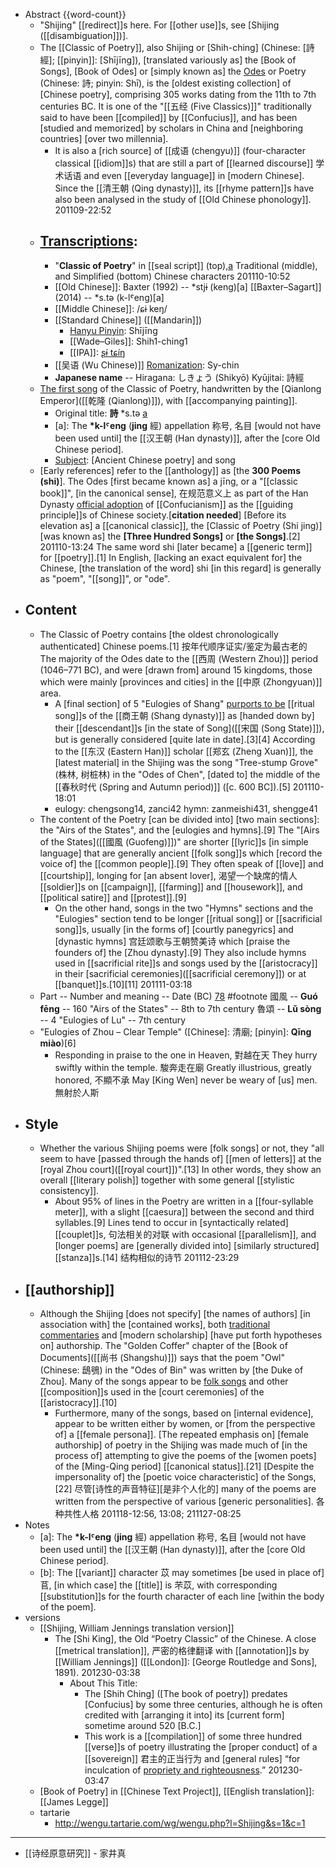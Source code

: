 - Abstract {{word-count}}
    - "Shijing" [[redirect]]s here. For [[other use]]s, see [Shijing ([[disambiguation]])].
    - The [[Classic of Poetry]], also Shijing or [Shih-ching] (Chinese: [詩經]; [[pinyin]]: [Shījīng]), [translated variously as] the [Book of Songs], [Book of Odes] or [simply known as] the [Odes]([[ode]]) or Poetry (Chinese: 詩; pinyin: Shī), is the [oldest existing collection] of [Chinese poetry], comprising 305 works dating from the 11th to 7th centuries BC. It is one of the "[[五经 (Five Classics)]]" traditionally said to have been [[compiled]] by [[Confucius]], and has been [studied and memorized] by scholars in China and [neighboring countries] [over two millennia]. 
        - It is also a [rich source] of [[成语 (chengyu)]] (four-character classical [[idiom]]s) that are still a part of [[learned discourse]] 学术话语 and even [[everyday language]] in [modern Chinese]. Since the [[清王朝 (Qing dynasty)]], its [[rhyme pattern]]s have also been analysed in the study of [[Old Chinese phonology]].
201109-22:52
    - ## [Transcriptions]([[transcription]]): 
        - "__Classic of Poetry__" in [[seal script]] (top),[a](https://en.wikipedia.org/wiki/Classic_of_Poetry#cite_note-appellation-1) Traditional (middle), and Simplified (bottom) Chinese characters
201110-10:52 
        - [[Old Chinese]]: Baxter (1992) -- *stjɨ (keng)[a]
[[Baxter–Sagart]] (2014) -- *s.tə (k-lˤeng)[a]
        - [[Middle Chinese]]: /ɕɨ keŋ/
        - [[Standard Chinese]] ([[Mandarin]])
            - [Hanyu Pinyin]([[pinyin]]): Shījīng
            - [[Wade–Giles]]: Shih1-ching1
            - [[IPA]]: [ʂɨ́ tɕíŋ](https://en.wikipedia.org/wiki/Help:IPA/Mandarin)
        - [[吴语 (Wu Chinese)]] [Romanization]([[romanization]]): Sy-chin
        - **Japanese name** -- Hiragana: しきょう (Shikyō)
Kyūjitai: 詩經
    - [The first song](https://en.wikipedia.org/wiki/File:Shi_Jing.jpg) of the Classic of Poetry, handwritten by the [Qianlong Emperor]([[乾隆 (Qianlong)]]), with [[accompanying painting]].
        - Original title: __詩__ *s.tə [a](https://en.wikipedia.org/wiki/Classic_of_Poetry#cite_note-appellation-1)
        - [a]: The __*k-lˤeng__ (__jing__ 經) appellation 称号, 名目 [would not have been used until] the [[汉王朝 (Han dynasty)]], after the [core Old Chinese period].
        - [Subject]([[subject]]): [Ancient Chinese poetry] and song
    - [Early references] refer to the [[anthology]] as [the __300 Poems (shi)__]. The Odes [first became known as] a jīng, or a "[[classic book]]", [in the canonical sense], 在规范意义上 as part of the Han Dynasty [official adoption]([[adoption]]) of [[Confucianism]] as the [[guiding principle]]s of Chinese society.[__citation needed__] [Before its elevation as] a [[canonical classic]], the [Classic of Poetry (Shi jing)] [was known as] the __[Three Hundred Songs]__ or __[the Songs]__.[2]
201110-13:24 
        The same word shi [later became] a [[generic term]] for [[poetry]].[1] In English, [lacking an exact equivalent for] the Chinese, [the translation of the word] shi [in this regard] is generally as "poem", "[[song]]", or "ode". 
- ## Content 
    - The Classic of Poetry contains [the oldest chronologically authenticated] Chinese poems.[1] 按年代顺序证实/鉴定为最古老的 The majority of the Odes date to the [[西周 (Western Zhou)]] period (1046–771 BC), and were [drawn from] around 15 kingdoms, those which were mainly [provinces and cities] in the [[中原 (Zhongyuan)]] area. 
        - A [final section] of 5 "Eulogies of Shang" [purports to be](((B3hzqWB68))) [[ritual song]]s of the [[商王朝 (Shang dynasty)]] as [handed down by] their [[descendant]]s [in the state of Song]([[宋国 (Song State)]]), but is generally considered [quite late in date].[3][4] According to the [[东汉 (Eastern Han)]] scholar [[郑玄 (Zheng Xuan)]], the [latest material] in the Shijing was the song "Tree-stump Grove" (株林, 树桩林) in the "Odes of Chen", [dated to] the middle of the [[春秋时代 (Spring and Autumn period)]] ([c. 600 BC]).[5]
201110-18:01 
        - eulogy: chengsong14, zanci42
hymn: zanmeishi431, shengge41
    - The content of the Poetry [can be divided into] [two main sections]: the "Airs of the States", and the [eulogies and hymns].[9] The "[Airs of the States]([[國風 (Guofeng)]])" are shorter [[lyric]]s [in simple language] that are generally ancient [[folk song]]s which [record the voice of] the [[common people]].[9] They often speak of [[love]] and [[courtship]], longing for [an absent lover], 渴望一个缺席的情人 [[soldier]]s on [[campaign]], [[farming]] and [[housework]], and [[political satire]] and [[protest]].[9] 
        - On the other hand, songs in the two "Hymns" sections and the "Eulogies" section tend to be longer [[ritual song]] or [[sacrificial song]]s, usually [in the forms of] [courtly panegyrics] and [dynastic hymns] 宫廷颂歌与王朝赞美诗 which [praise the founders of] the [Zhou dynasty].[9] They also include hymns used in [[sacrificial rite]]s and songs used by the [[aristocracy]] in their [sacrificial ceremonies]([[sacrificial ceremony]]) or at [[banquet]]s.[10][11]
201111-03:18 
    - Part -- Number and meaning -- Date (BC) [7](https://en.wikipedia.org/wiki/Classic_of_Poetry#cite_note-FOOTNOTEDobson1964323-8)[8](https://en.wikipedia.org/wiki/Classic_of_Poetry#cite_note-FOOTNOTEBaxter1992355%E2%80%93356-9) #footnote 
國風 -- __Guó fēng__ -- 160 "Airs of the States" -- 8th to 7th century
魯頌 -- __Lǔ sòng__ -- 4 "Eulogies of Lu" -- 7th century
    - "Eulogies of Zhou – Clear Temple" ([Chinese]: 清廟; [pinyin]: __Qīng miào__)[6]
        - Responding in praise to the one in Heaven,             對越在天
They hurry swiftly within the temple.                         駿奔走在廟
Greatly illustrious, greatly honored,                          不顯不承
May [King Wen] never be weary of [us] men.           無射於人斯
- ## Style
    - Whether the various Shijing poems were [folk songs] or not, they "all seem to have [passed through the hands of] [[men of letters]] at the [royal Zhou court]([[royal court]])".[13] In other words, they show an overall [[literary polish]] together with some general [[stylistic consistency]]. 
        - About 95% of lines in the Poetry are written in a [[four-syllable meter]], with a slight [[caesura]] between the second and third syllables.[9] Lines tend to occur in [syntactically related] [[couplet]]s, 句法相关的对联 with occasional [[parallelism]], and [longer poems] are [generally divided into] [similarly structured] [[stanza]]s.[14] 结构相似的诗节
201112-23:29
- ## [[authorship]]
    - Although the Shijing [does not specify] [the names of authors] [in association with] the [contained works], both [traditional commentaries]([[commentary]]) and [modern scholarship] [have put forth hypotheses on] authorship. The "Golden Coffer" chapter of the [Book of Documents]([[尚书 (Shangshu)]]) says that the poem "Owl" (Chinese: 鴟鴞) in the "Odes of Bin" was written by [the Duke of Zhou]. Many of the songs appear to be [folk songs](((TIr3rt9R8))) and other [[composition]]s used in the [court ceremonies] of the [[aristocracy]].[10] 
        - Furthermore, many of the songs, based on [internal evidence], appear to be written either by women, or [from the perspective of] a [[female persona]]. [The repeated emphasis on] [female authorship] of poetry in the Shijing was made much of [in the process of] attempting to give the poems of the [women poets] of the [Ming-Qing period] [[canonical status]].[21] [Despite the impersonality of] the [poetic voice characteristic] of the Songs,[22] 尽管[诗性的声音特征][是非个人化的] many of the poems are written from the perspective of various [generic personalities]. 各种共性人格
201118-12:56, 13:08; 211127-08:25
- Notes
    - [a]: The __*k-lˤeng__ (__jing__ 經) appellation 称号, 名目 [would not have been used until] the [[汉王朝 (Han dynasty)]], after the [core Old Chinese period].
    - [b]: The [[variant]] character 苡 may sometimes [be used in place of] 苢, [in which case] the [[title]] is 芣苡, with corresponding [[substitution]]s for the fourth character of each line [within the body of the poem].
- versions
    - [[Shijing, William Jennings translation version]]
        - The [Shi King], the Old “Poetry Classic” of the Chinese. A close [[metrical translation]], 严密的格律翻译 with [[annotation]]s by [[William Jennings]] ([[London]]: [George Routledge and Sons], 1891).
201230-03:38
            - About This Title:
                - The [Shih Ching] ([The book of poetry]) predates [Confucius] by some three centuries, although he is often credited with [arranging it into] its [current form] sometime around 520 [B.C.] 
                - This work is a [[compilation]] of some three hundred [[verse]]s of poetry illustrating the [proper conduct] of a [[sovereign]] 君主的正当行为 and [general rules] “for inculcation of [propriety and righteousness](((UJWUt79M0))).” 
201230-03:47
    - [Book of Poetry] in [[Chinese Text Project]], [[English translation]]: [[James Legge]]
    - tartarie
        - http://wengu.tartarie.com/wg/wengu.php?l=Shijing&s=1&c=1
- ---
- [[诗经原意研究]] - 家井真
